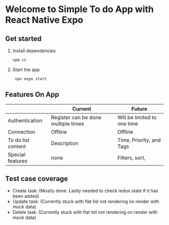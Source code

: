# Welcome to Simple To do App with React Native Expo

## Get started

1. Install dependencies

   ```bash
   npm ci
   ```

2. Start the app

   ```bash
    npx expo start
   ```
## Features On App
|                |Current                        |Future                       |
|----------------|-------------------------------|-----------------------------|
|Authentication|Register can be done multiple times |Will be limited to one time            |
|Connection          |Offline            |Offline           |
|To do list content          |Description|Time, Priority, and Tags|
|Special features         |none|Filters, sort,|

## Test case coverage
- Create task: (Mostly done. Lastly needed to check redux state if it has been added)
- Update task: (Currently stuck with flat list not rendering on render with mock data)
- Delete task: (Currently stuck with flat list not rendering on render with mock data)

